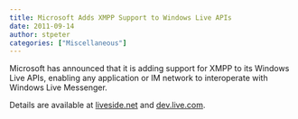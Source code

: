 ```yaml
---
title: Microsoft Adds XMPP Support to Windows Live APIs
date: 2011-09-14
author: stpeter
categories: ["Miscellaneous"]
---
```


Microsoft has announced that it is adding support for XMPP to its Windows Live APIs, enabling any application or IM network to interoperate with Windows Live Messenger.

Details are available at [liveside.net](http://www.liveside.net/2011/09/14/messenger-connect-is-now-live-connect-new-apis-for-skydrive-and-hotmail-calendar/) and [dev.live.com](http://dev.live.com/).
